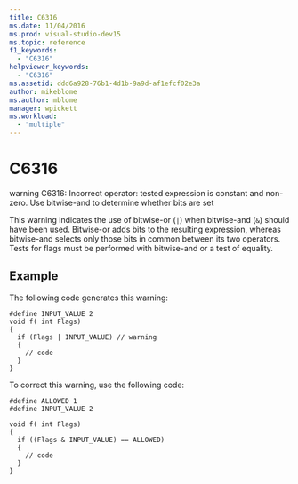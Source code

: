 ```yaml
---
title: C6316
ms.date: 11/04/2016
ms.prod: visual-studio-dev15
ms.topic: reference
f1_keywords:
  - "C6316"
helpviewer_keywords:
  - "C6316"
ms.assetid: ddd6a928-76b1-4d1b-9a9d-af1efcf02e3a
author: mikeblome
ms.author: mblome
manager: wpickett
ms.workload:
  - "multiple"
---
```

# C6316
warning C6316: Incorrect operator: tested expression is constant and non-zero. Use bitwise-and to determine whether bits are set

 This warning indicates the use of bitwise-or (`|`) when bitwise-and (`&`) should have been used. Bitwise-or adds bits to the resulting expression, whereas bitwise-and selects only those bits in common between its two operators. Tests for flags must be performed with bitwise-and or a test of equality.

## Example
 The following code generates this warning:

```
#define INPUT_VALUE 2
void f( int Flags)
{
  if (Flags | INPUT_VALUE) // warning
  {
    // code
  }
}
```

 To correct this warning, use the following code:

```
#define ALLOWED 1
#define INPUT_VALUE 2

void f( int Flags)
{
  if ((Flags & INPUT_VALUE) == ALLOWED)
  {
    // code
  }
}
```